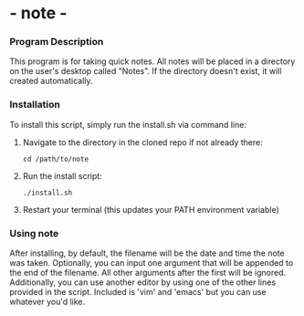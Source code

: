 # - note -

### Program Description
This program is for taking quick notes. All notes will be placed in a
directory on the user's desktop called "Notes". If the directory
doesn't exist, it will created automatically.

### Installation
To install this script, simply run the install.sh via command line:

1. Navigate to the directory in the cloned repo if not already there:

    `cd /path/to/note`

2. Run the install script:

    `./install.sh`

3. Restart your terminal (this updates your PATH environment variable)

### Using note
After installing, by default, the filename will be the date and time
the note was taken. Optionally, you can input one argument that
will be appended to the end of the filename. All other arguments after
the first will be ignored. Additionally, you can use another editor by
using one of the other lines provided in the script. Included is 'vim'
and 'emacs' but you can use whatever you'd like.
